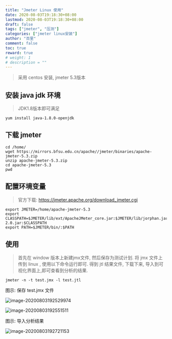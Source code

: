 ```yaml
---
title: "Jmeter Linux 使用"
date: 2020-08-03T19:18:30+08:00
lastmod: 2020-08-03T19:18:30+08:00
draft: false
tags: ["jmeter", "压测"]
categories: ["jmeter linux安装"]
author: "百里"
comment: false
toc: true
reward: true
# weight: 1
# description = ""
---
```


> 采用 centos 安装, jmeter 5.3版本

## 安装 java jdk 环境

> JDK1.8版本即可满足

````
yum install java-1.8.0-openjdk
````

## 下载 jmeter

```
cd /home/
wget https://mirrors.bfsu.edu.cn/apache//jmeter/binaries/apache-jmeter-5.3.zip
unzip apache-jmeter-5.3.zip
cd apache-jmeter-5.3
pwd

```

## 配置环境变量
> 官方下载: https://jmeter.apache.org/download_jmeter.cgi

```
export JMETER=/home/apache-jmeter-5.3
export CLASSPATH=$JMETER/lib/ext/ApacheJMeter_core.jar:$JMETER/lib/jorphan.jar:$JMETER/lib/logkit-2.0.jar:$CLASSPATH
export PATH=$JMETER/bin/:$PATH
```

## 使用
> 首先在 window 版本上新建jmx文件, 然后保存为测试计划. 将 jmx 文件上传到 linux , 使用以下命令运行即可. 得到 jtl 结果文件, 下载下来, 导入到可视化界面上,即可查看到分析的结果.

```
jmeter -n -t test.jmx -l test.jtl
```



图示: 保存 test.jmx 文件

![image-20200803192529974](http://img.sgfoot.com/b/20200803192531.png?imageslim)

![image-20200803192551511](http://img.sgfoot.com/b/20200803192552.png?imageslim)

图示: 导入分析结果

![image-20200803192721153](http://img.sgfoot.com/b/20200803192722.png?imageslim)